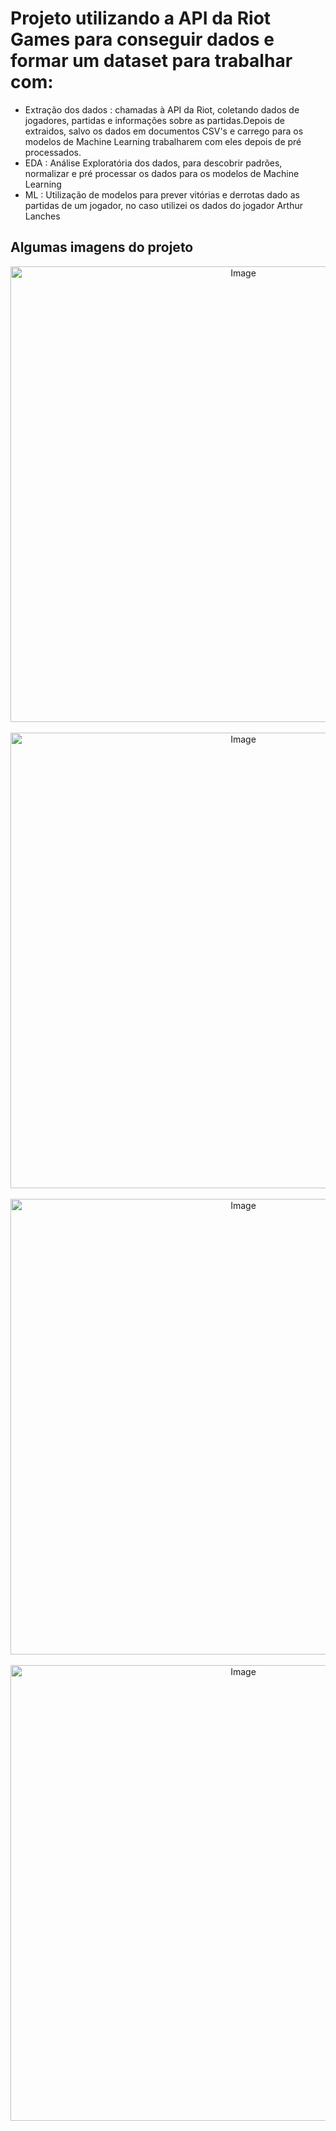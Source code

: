 # Projeto utilizando a API da Riot Games para conseguir dados e formar um dataset para trabalhar com:
- Extração dos dados :  chamadas à API da Riot, coletando dados de jogadores, partidas e informações sobre as partidas.Depois de extraidos, salvo os dados
em documentos CSV's e carrego para os modelos de Machine Learning trabalharem com eles depois de pré processados.
- EDA : Análise Exploratória dos dados, para descobrir padrões, normalizar e pré processar os dados para os modelos de Machine Learning
- ML : Utilização de modelos para prever vitórias e derrotas dado as partidas de um jogador, no caso utilizei os dados do jogador Arthur Lanches

## Algumas imagens do projeto

<div align="center">
  <img width="729" alt="Image" src="https://github.com/user-attachments/assets/417e3eec-6e38-458f-bf81-db6ad1526f6b" /> <br><br>
</div>
<div align="center">
  <img width="729" alt="Image" src="https://github.com/user-attachments/assets/4981ad95-efbd-4308-9b21-8d9094803ae8" /> <br><br>
</div>
<div align="center">
  <img width="729" alt="Image" src="https://github.com/user-attachments/assets/330cb8d5-ea08-4b60-9ebb-ba361cec8221" /> <br><br>
</div>
<div align="center">
  <img width="729" alt="Image" src="https://github.com/user-attachments/assets/68d8afab-7f36-476f-888c-76b5dd54218b" /> <br><br>
</div>
